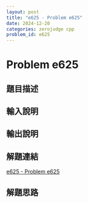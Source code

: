 ```yaml
---
layout: post
title: "e625 - Problem e625"
date: 2024-12-20
categories: zerojudge cpp
problem_id: e625
---
```


# Problem e625

## 題目描述



## 輸入說明



## 輸出說明



## 解題連結

[e625 - Problem e625](https://zerojudge.tw/ShowProblem?problemid=e625)

## 解題思路

